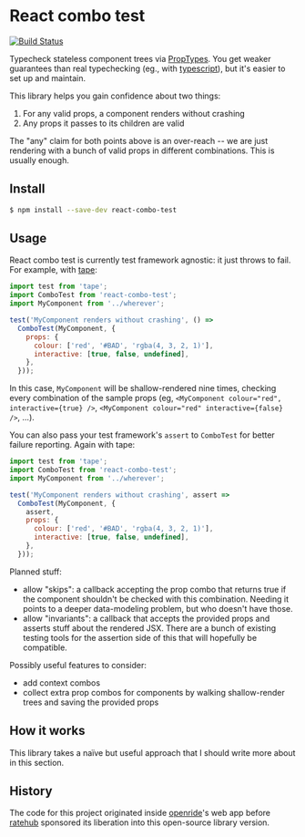 # React combo test

[![Build Status](https://travis-ci.org/ratehub/react-combo-test.svg?branch=master)](https://travis-ci.org/ratehub/react-combo-test)

Typecheck stateless component trees via [PropTypes](https://github.com/facebook/prop-types). You get weaker guarantees than real typechecking (eg., with [typescript](https://github.com/Microsoft/TypeScript-React-Starter#creating-a-component)), but it's easier to set up and maintain.

This library helps you gain confidence about two things:

1. For any valid props, a component renders without crashing
2. Any props it passes to its children are valid

The "any" claim for both points above is an over-reach -- we are just rendering with a bunch of valid props in different combinations. This is usually enough.

## Install

```bash
$ npm install --save-dev react-combo-test
```

## Usage

React combo test is currently test framework agnostic: it just throws to fail. For example, with [tape](https://github.com/substack/tape):

```js
import test from 'tape';
import ComboTest from 'react-combo-test';
import MyComponent from '../wherever';

test('MyComponent renders without crashing', () =>
  ComboTest(MyComponent, {
    props: {
      colour: ['red', '#BAD', 'rgba(4, 3, 2, 1)'],
      interactive: [true, false, undefined],
    },
  }));
```

In this case, `MyComponent` will be shallow-rendered nine times, checking every combination of the sample props (eg, `<MyComponent colour="red", interactive={true} />`, `<MyComponent colour="red" interactive={false} />`, ...).

You can also pass your test framework's `assert` to `ComboTest` for better failure reporting. Again with tape:

```js
import test from 'tape';
import ComboTest from 'react-combo-test';
import MyComponent from '../wherever';

test('MyComponent renders without crashing', assert =>
  ComboTest(MyComponent, {
    assert,
    props: {
      colour: ['red', '#BAD', 'rgba(4, 3, 2, 1)'],
      interactive: [true, false, undefined],
    },
  }));
```

Planned stuff:

- allow "skips": a callback accepting the prop combo that returns true if the component shouldn't be checked with this combination. Needing it points to a deeper data-modeling problem, but who doesn't have those.
- allow "invariants": a callback that accepts the provided props and asserts stuff about the rendered JSX. There are a bunch of existing testing tools for the assertion side of this that will hopefully be compatible.

Possibly useful features to consider:

- add context combos
- collect extra prop combos for components by walking shallow-render trees and saving the provided props

## How it works

This library takes a naïve but useful approach that I should write more about in this section.

## History

The code for this project originated inside [openride](https://openride.co)'s web app before [ratehub](https://ratehub.ca) sponsored its liberation into this open-source library version.
